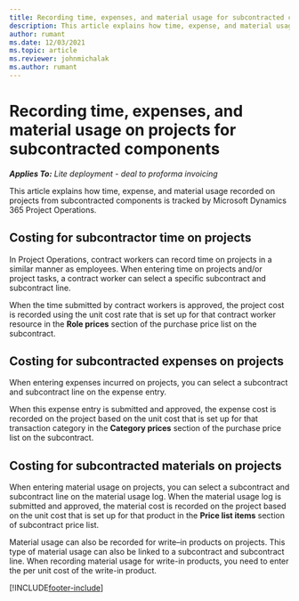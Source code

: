 ```yaml
---
title: Recording time, expenses, and material usage for subcontracted components
description: This article explains how time, expense, and material usage recorded on projects from subcontracted components is tracked by Microsoft Dynamics 365 Project Operations.
author: rumant
ms.date: 12/03/2021
ms.topic: article
ms.reviewer: johnmichalak
ms.author: rumant
---
```


# Recording time, expenses, and material usage on projects for subcontracted components

_**Applies To:** Lite deployment - deal to proforma invoicing_

This article explains how time, expense, and material usage recorded on projects from subcontracted components is tracked by Microsoft Dynamics 365 Project Operations.

## Costing for subcontractor time on projects
In Project Operations, contract workers can record time on projects in a similar manner as employees. When entering time on projects and/or project tasks, a contract worker can select a specific subcontract and subcontract line.

When the time submitted by contract workers is approved, the project cost is recorded using the unit cost rate that is set up for that contract worker resource in the **Role prices** section of the purchase price list on the subcontract.

## Costing for subcontracted expenses on projects
When entering expenses incurred on projects, you can select a subcontract and subcontract line on the expense entry. 

When this expense entry is submitted and approved, the expense cost is recorded on the project based on the unit cost that is set up for that transaction category in the **Category prices** section of the purchase price list on the subcontract.

## Costing for subcontracted materials on projects
When entering material usage on projects, you can select a subcontract and subcontract line on the material usage log. When the material usage log is submitted and approved, the material cost is recorded on the project based on the unit cost that is set up for that product in the **Price list items** section of subcontract price list.

Material usage can also be recorded for write–in products on projects. This type of material usage can also be linked to a subcontract and subcontract line. When recording material usage for write-in products, you need to enter the per unit cost of the write-in product. 


[!INCLUDE[footer-include](../../includes/footer-banner.md)]
